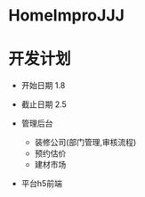 # HomeImproJJJ
# 开发计划
- 开始日期 1.8
- 截止日期 2.5

- 管理后台
    - 装修公司(部门管理,审核流程)
    - 预约估价
    - 建材市场
- 平台h5前端